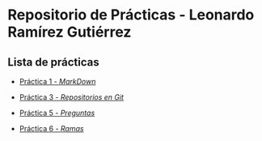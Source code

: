 # Repositorio de Prácticas - Leonardo Ramírez Gutiérrez

## Lista de prácticas

  - [Práctica 1 - _MarkDown_](practica-1.md)

  - [Práctica 3 - _Repositorios en Git_](https://github.com/LeeonDeChino/repoPractica3_LRG)

  - [Práctica 5 - _Preguntas_](practica-5.md)

  - [Práctica 6 - _Ramas_](https://github.com/LeeonDeChino/repoPractica6_LRG)